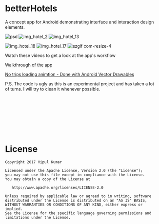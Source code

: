 # betterHotels
A concept app for Android demonstrating interface and interaction design elements.


![psd](https://cloud.githubusercontent.com/assets/6247940/21677140/c0bd6890-d35e-11e6-9506-d859479b7522.gif)
![img_hotel_2](https://cloud.githubusercontent.com/assets/6247940/21677147/cb1ad0a2-d35e-11e6-8fc2-93f90003fd00.png)
![img_hotel_13](https://cloud.githubusercontent.com/assets/6247940/21677153/d4d768b2-d35e-11e6-8326-ab4614cb9367.png)

![img_hotel_18](https://cloud.githubusercontent.com/assets/6247940/21677162/dead87f4-d35e-11e6-891f-76d9ef1e24a9.png)
![img_hotel_17](https://cloud.githubusercontent.com/assets/6247940/21677157/d8688fa6-d35e-11e6-82a9-987b08f58b58.png)
![ezgif com-resize-4](https://cloud.githubusercontent.com/assets/6247940/23210258/cb981870-f922-11e6-91a9-29181b66f7ac.gif)

Watch these videos to get a look at the app's workflow


[Walkthrough of the app](https://www.youtube.com/watch?v=JNqtYFbdpwI)


[No trips loading animtion - Done with Android Vector Drawables](https://www.youtube.com/watch?v=JER7z1oDdHs)


P.S. The code is ugly as this is an experimental project and has taken a lot of turns. I will try to clean it whenever possible.








</br>
</br>
</br>
</br>
</br>
</br>
</br>


# **License**
```
Copyright 2017 Vipul Kumar

Licensed under the Apache License, Version 2.0 (the "License");
you may not use this file except in compliance with the License.
You may obtain a copy of the License at

   http://www.apache.org/licenses/LICENSE-2.0

Unless required by applicable law or agreed to in writing, software
distributed under the License is distributed on an "AS IS" BASIS,
WITHOUT WARRANTIES OR CONDITIONS OF ANY KIND, either express or implied.
See the License for the specific language governing permissions and
limitations under the License.
```





